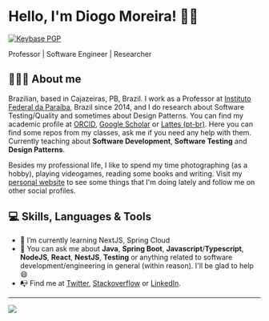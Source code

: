 # Hello, I'm Diogo Moreira! 👋🏻

[![Keybase PGP](https://img.shields.io/keybase/pgp/diogomoreira?style=flat-square)](https://keybase.io/diogomoreira)

Professor | Software Engineer | Researcher

## 🧑🏻‍💻 About me

Brazilian, based in Cajazeiras, PB, Brazil. I work as a Professor at [Instituto Federal da Paraíba](https://ifpb.edu.br), Brazil since 2014, and I do research about Software Testing/Quality and sometimes about Design Patterns. You can find my academic profile at [ORCID](https://orcid.org/0000-0003-1803-6565), [Google Scholar](https://scholar.google.com.br/citations?hl=pt-BR&user=DlSdlvEAAAAJ) or [Lattes (pt-br)](http://buscatextual.cnpq.br/buscatextual/visualizacv.do?id=K4384159A1). Here you can find some repos from my classes, ask me if you need any help with them. Currently teaching about **Software Development**, **Software Testing** and **Design Patterns**.

Besides my professional life, I like to spend my time photographing (as a hobby), playing videogames, reading some books and writing. Visit my [personal website](http://diogodmoreira.com) to see some things that I'm doing lately and follow me on other social profiles.

## 💻 Skills, Languages & Tools

- 🌱 I’m currently learning NextJS, Spring Cloud
- 💬 You can ask me about **Java**, **Spring Boot**, **Javascript**/**Typescript**, **NodeJS**, **React**, **NestJS**, **Testing** or anything related to software development/engineering in general (within reason). I'll be glad to help 😄
- 📭 Find me at [Twitter](https://twitter.com/diogodmoreira), [Stackoverflow](https://stackoverflow.com/users/1541533/diogo-moreira) or [LinkedIn](https://linkedin.com/in/diogodmoreira).

---

[![](https://visitcount.itsvg.in/api?id=diogomoreira&label=Profile%20Views&color=12&icon=5&pretty=true)](#)
